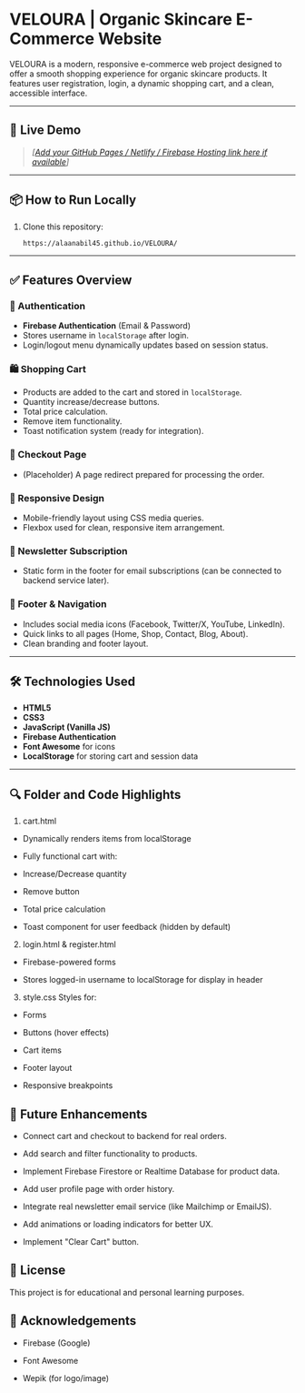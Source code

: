 # VELOURA | Organic Skincare E-Commerce Website

VELOURA is a modern, responsive e-commerce web project designed to offer a smooth shopping experience for organic skincare products. It features user registration, login, a dynamic shopping cart, and a clean, accessible interface.

---

## 🔗 Live Demo

> _[[Add your GitHub Pages / Netlify / Firebase Hosting link here if available](https://drive.google.com/file/d/1FpfVRWS7UuMHDeMaXukSkblth-fgS07R/view?usp=sharing)]_

---

## 📦 How to Run Locally

1. Clone this repository:
   ```bash
   https://alaanabil45.github.io/VELOURA/

---

## ✅ Features Overview

### 🔐 Authentication

- **Firebase Authentication** (Email & Password)
- Stores username in `localStorage` after login.
- Login/logout menu dynamically updates based on session status.

### 🛍️ Shopping Cart

- Products are added to the cart and stored in `localStorage`.
- Quantity increase/decrease buttons.
- Total price calculation.
- Remove item functionality.
- Toast notification system (ready for integration).

### 🧾 Checkout Page

- (Placeholder) A page redirect prepared for processing the order.

### 📱 Responsive Design

- Mobile-friendly layout using CSS media queries.
- Flexbox used for clean, responsive item arrangement.

### 📧 Newsletter Subscription

- Static form in the footer for email subscriptions (can be connected to backend service later).

### 🔗 Footer & Navigation

- Includes social media icons (Facebook, Twitter/X, YouTube, LinkedIn).
- Quick links to all pages (Home, Shop, Contact, Blog, About).
- Clean branding and footer layout.

---

## 🛠️ Technologies Used

- **HTML5**
- **CSS3**
- **JavaScript (Vanilla JS)**
- **Firebase Authentication**
- **Font Awesome** for icons
- **LocalStorage** for storing cart and session data

---



## 🔍 Folder and Code Highlights
1. cart.html
- Dynamically renders items from localStorage

- Fully functional cart with:

- Increase/Decrease quantity

- Remove button

- Total price calculation

- Toast component for user feedback (hidden by default)

2. login.html & register.html
- Firebase-powered forms

- Stores logged-in username to localStorage for display in header

3. style.css
Styles for:

- Forms

- Buttons (hover effects)

- Cart items

- Footer layout

- Responsive breakpoints

## 🧪 Future Enhancements
- Connect cart and checkout to backend for real orders.

- Add search and filter functionality to products.

- Implement Firebase Firestore or Realtime Database for product data.

- Add user profile page with order history.

- Integrate real newsletter email service (like Mailchimp or EmailJS).

- Add animations or loading indicators for better UX.

- Implement "Clear Cart" button.

## 📄 License
This project is for educational and personal learning purposes.

## 🙌 Acknowledgements
- Firebase (Google)

- Font Awesome

- Wepik (for logo/image)
